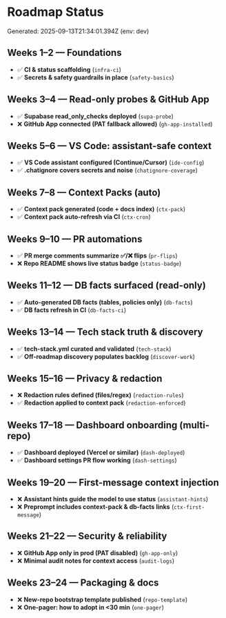 # Roadmap Status

Generated: 2025-09-13T21:34:01.394Z (env: dev)

## Weeks 1–2 — Foundations
- ✅ **CI & status scaffolding** (`infra-ci`)
- ✅ **Secrets & safety guardrails in place** (`safety-basics`)

## Weeks 3–4 — Read-only probes & GitHub App
- ✅ **Supabase read_only_checks deployed** (`supa-probe`)
- ❌ **GitHub App connected (PAT fallback allowed)** (`gh-app-installed`)

## Weeks 5–6 — VS Code: assistant-safe context
- ✅ **VS Code assistant configured (Continue/Cursor)** (`ide-config`)
- ✅ **.chatignore covers secrets and noise** (`chatignore-coverage`)

## Weeks 7–8 — Context Packs (auto)
- ✅ **Context pack generated (code + docs index)** (`ctx-pack`)
- ✅ **Context pack auto-refresh via CI** (`ctx-cron`)

## Weeks 9–10 — PR automations
- ✅ **PR merge comments summarize ✅/❌ flips** (`pr-flips`)
- ❌ **Repo README shows live status badge** (`status-badge`)

## Weeks 11–12 — DB facts surfaced (read-only)
- ✅ **Auto-generated DB facts (tables, policies only)** (`db-facts`)
- ✅ **DB facts refresh in CI** (`db-facts-ci`)

## Weeks 13–14 — Tech stack truth & discovery
- ✅ **tech-stack.yml curated and validated** (`tech-stack`)
- ✅ **Off-roadmap discovery populates backlog** (`discover-work`)

## Weeks 15–16 — Privacy & redaction
- ❌ **Redaction rules defined (files/regex)** (`redaction-rules`)
- ✅ **Redaction applied to context pack** (`redaction-enforced`)

## Weeks 17–18 — Dashboard onboarding (multi-repo)
- ✅ **Dashboard deployed (Vercel or similar)** (`dash-deployed`)
- ✅ **Dashboard settings PR flow working** (`dash-settings`)

## Weeks 19–20 — First-message context injection
- ❌ **Assistant hints guide the model to use status** (`assistant-hints`)
- ❌ **Preprompt includes context-pack & db-facts links** (`ctx-first-message`)

## Weeks 21–22 — Security & reliability
- ❌ **GitHub App only in prod (PAT disabled)** (`gh-app-only`)
- ❌ **Minimal audit notes for context access** (`audit-logs`)

## Weeks 23–24 — Packaging & docs
- ❌ **New-repo bootstrap template published** (`repo-template`)
- ❌ **One-pager: how to adopt in <30 min** (`one-pager`)
